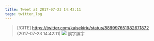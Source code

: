 ```yaml
---
title: Tweet at 2017-07-23 14:42:11
tags: twitter_log
---
```


> [!CITE] https://twitter.com/kaisekiriu/status/888997651982671872 (2017-07-23 14:42:11)
> ![](https://twitter.com/kaisekiriu/status/888997651982671872)
> 誤字誤字
